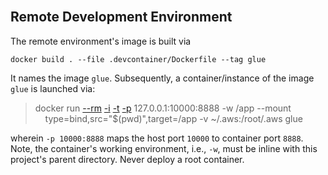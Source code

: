 <br>

## Remote Development Environment

The remote environment's image is built via

```shell
docker build . --file .devcontainer/Dockerfile --tag glue
```

It names the image `glue`.  Subsequently, a container/instance of the image `glue` is launched via:


> docker run [--rm](https://docs.docker.com/engine/reference/commandline/run/#:~:text=a%20container%20exits-,%2D%2Drm,-Automatically%20remove%20the) [-i](https://docs.docker.com/engine/reference/commandline/run/#:~:text=and%20reaps%20processes-,%2D%2Dinteractive,-%2C%20%2Di) [-t](https://docs.docker.com/get-started/02_our_app/#:~:text=Finally%2C%20the-,%2Dt,-flag%20tags%20your) [-p](https://docs.docker.com/engine/reference/commandline/run/#:~:text=%2D%2Dpublish%20%2C-,%2Dp,-Publish%20a%20container%E2%80%99s) 127.0.0.1:10000:8888 -w /app --mount \
> &nbsp; &nbsp; type=bind,src="$(pwd)",target=/app -v ~/.aws:/root/.aws glue

wherein   `-p 10000:8888` maps the host port `10000` to container port `8888`.  Note, the container's working environment,
i.e., `-w`, must be inline with this project's parent directory.  Never deploy a root container.

<br>
<br>

<br>
<br>

<br>
<br>

<br>
<br>
